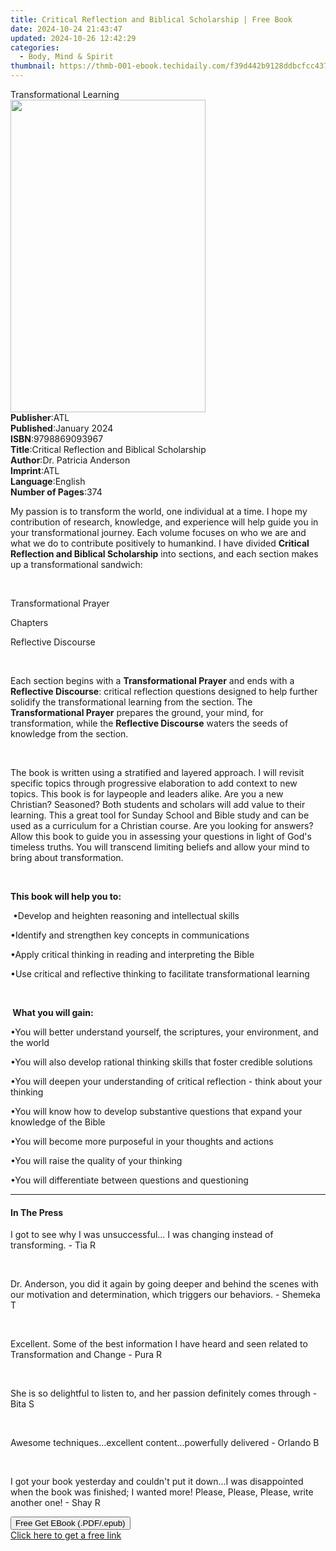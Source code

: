 ```yaml
---
title: Critical Reflection and Biblical Scholarship | Free Book
date: 2024-10-24 21:43:47
updated: 2024-10-26 12:42:29
categories:
  - Body, Mind & Spirit
thumbnail: https://thmb-001-ebook.techidaily.com/f39d442b9128ddbcfcc4374a272316a85838965c3db249018827849470bf687c.jpg
---
```

<main id="book-container">
  <div class="flex flex-col">
    <div class="book-brief flex-1 py-6 px-4 sm:p-6 md:py-10 md:px-8">
      <!-- brief-->
      <div class="book-brief-main">Transformational Learning</div>
    </div>
    <div
      class="book-meta-info flex-1 grid gap-4 col-start-1 col-end-3 row-start-1 sm:mb-6 sm:grid-cols-4 lg:gap-6 lg:col-start-2 lg:row-end-6 lg:row-span-6 lg:mb-0"
    >
      <div
        class="book-meta-info-left place-content-center mt-4 p-4 text-sm leading-6 col-start-2 col-span-2 dark:text-slate-400"
      >
        <img
          class="w-full h-500 object-cover rounded-lg sm:h-255 sm:col-span-2 lg:col-span-full"
          src="https://img-001-ebook.techidaily.com/0900ad832ab6104d0eeadf02e6908c1aa3b95b331edab23b1f2b5f0977da5691.jpg"
          alt=""
          width="312"
          height="500"
        />
      </div>
      <div
        class="book-meta-info-right mt-2 col-start-1 row-start-2 col-span-3 self-center"
      >
        <!-- meta data  -->
        <div class="flex flex-col px-4 md:px-8">
          <div class="flex-1">
            <strong>Publisher</strong>:<span class="px-2">ATL</span>
          </div>
          <div class="flex-1">
            <strong>Published</strong>:<span class="px-2">January 2024</span>
          </div>
          <div class="flex-1">
            <strong>ISBN</strong>:<span class="px-2">9798869093967</span>
          </div>
          <div class="flex-1">
            <strong>Title</strong>:<span class="px-2"
              >Critical Reflection and Biblical Scholarship</span
            >
          </div>
          <div class="flex-1">
            <strong>Author</strong>:<span class="px-2"
              >Dr. Patricia Anderson</span
            >
          </div>
          <div class="flex-1">
            <strong>Imprint</strong>:<span class="px-2">ATL</span>
          </div>
          <div class="flex-1">
            <strong>Language</strong>:<span class="px-2">English</span>
          </div>
          <div class="flex-1">
            <strong>Number of Pages</strong>:<span class="px-2">374</span>
          </div>
        </div>
      </div>
    </div>
    <div class="book-description flex-1 py-6 px-4 sm:p-6 md:py-10 md:px-8">
      <div class="book-description-main">
        <div accordion-content="" id="description">
          <p>
            My passion is to transform the world, one individual at a time. I
            hope my contribution of research, knowledge, and experience will
            help guide you in your transformational journey. Each volume focuses
            on who we are and what we do to contribute positively to humankind.
            I have divided
            <strong>Critical Reflection and Biblical Scholarship</strong> into
            sections, and each section makes up a transformational sandwich:
          </p>
          <p><br /></p>
          <p>Transformational Prayer</p>
          <p>Chapters</p>
          <p>Reflective Discourse</p>
          <p><br /></p>
          <p>
            Each section begins with a
            <strong>Transformational Prayer</strong> and ends with a
            <strong>Reflective Discourse</strong>: critical reflection questions
            designed to help further solidify the transformational learning from
            the section. The <strong>Transformational Prayer</strong> prepares
            the ground, your mind, for transformation, while the
            <strong>Reflective Discourse</strong> waters the seeds of knowledge
            from the section.
          </p>
          <p><br /></p>
          <p>
            The book is written using a stratified and layered approach. I will
            revisit specific topics through progressive elaboration to add
            context to new topics.&nbsp;This book is for laypeople and leaders
            alike. Are you a new Christian? Seasoned? Both students and scholars
            will add value to their learning. This a great tool for Sunday
            School and Bible study and can be used as a curriculum for a
            Christian course. Are you looking for answers? Allow this book to
            guide you in assessing your questions in light of God's timeless
            truths. You will transcend limiting beliefs and allow your mind to
            bring about transformation.&nbsp;&nbsp;
          </p>
          <p><br /></p>
          <p><strong>This book will help you to:&nbsp;</strong></p>
          <p>&nbsp;•Develop and heighten reasoning and intellectual skills</p>
          <p>•Identify and strengthen key concepts in communications</p>
          <p>•Apply critical thinking in reading and interpreting the Bible</p>
          <p>
            •Use critical and reflective thinking to facilitate transformational
            learning
          </p>
          <p><br /></p>
          <p><strong>&nbsp;What you will gain:&nbsp;</strong></p>
          <p>
            •You will better understand yourself, the scriptures, your
            environment, and the world&nbsp;
          </p>
          <p>
            •You will also develop rational thinking skills that foster credible
            solutions&nbsp;
          </p>
          <p>
            •You will deepen your understanding of critical reflection - think
            about your thinking
          </p>
          <p>
            •You will know how to develop substantive questions that expand your
            knowledge of the Bible
          </p>
          <p>•You will become more purposeful in your thoughts and actions</p>
          <p>•You will raise the quality of your thinking</p>
          <p>•You will differentiate between questions and questioning</p>
        </div>
        <div class="accordion-fader"></div>
      </div>
    </div>
    <div class="book-excerpts flex-1 py-6 px-4 sm:p-6 md:py-10 md:px-8">
      <!-- excerpts-->
      <div class="book-excerpts-main">
        <hr />
        <h4 class="placeholder placeholder-heading">
          <span>In The Press</span>
        </h4>
        <p></p>
        <p>
          I got to see why I was unsuccessful... I was changing instead of
          transforming. - Tia R
        </p>
        <p><br /></p>
        <p>
          Dr. Anderson, you did it again by going deeper and behind the scenes
          with our motivation and determination, which triggers our behaviors. -
          Shemeka T
        </p>
        <p><br /></p>
        <p>
          Excellent. Some of the best information I have heard and seen related
          to Transformation and Change - Pura R
        </p>
        <p><br /></p>
        <p>
          She is so delightful to listen to, and her passion definitely comes
          through - Bita S
        </p>
        <p><br /></p>
        <p>
          Awesome techniques...excellent content...﻿powerfully delivered -
          Orlando B
        </p>
        <p><br /></p>
        <p>
          I got your book yesterday and couldn't put it down...I was
          disappointed when the book was finished; I wanted more! Please,
          Please, Please, write another one! - Shay R
        </p>
        <p></p>
      </div>
    </div>
    <div
      class="book-about-author flex-1 py-6 px-4 sm:p-6 md:py-10 md:px-8"
    ></div>
    <div class="book-free-get flex-1 py-6 px-4 sm:p-6 md:py-10 md:px-8">
      <button
        id="btn-free-get"
        class="bg-blue-500 hover:bg-blue-700 text-white font-bold py-2 px-4 rounded"
      >
        Free Get EBook (.PDF/.epub)
      </button>
      <div id="countdown-display" class="px-2 text-lg mt-2"></div>
      <a
        id="free-link"
        class="hidden bg-blue-500 hover:bg-blue-700 text-white font-bold py-2 px-4 rounded"
        href="https://www.ebooks.com/en-us/book/211185409/critical-reflection-and-biblical-scholarship/dr-patricia-anderson/"
        target="_blank"
        >Click here to get a free link</a
      >
    </div>
    <script>
      let countdownTime = 0;
      let countdownInterval = null;
      document
        .getElementById('btn-free-get')
        .addEventListener('click', startCountdown);
      function startCountdown() {
        countdownTime = new Date().getTime() + 60000 * 3;
        countdownInterval = setInterval(updateCountdown, 1000);
        document.getElementById('btn-free-get').disabled = true;
        document
          .getElementById('btn-free-get')
          .classList.add('bg-gray-500', 'cursor-not-allowed');
      }
      function updateCountdown() {
        let currentTime = new Date().getTime();
        let timeLeft = countdownTime - currentTime;
        let secondsLeft = Math.floor(timeLeft / 1000);
        document.getElementById('countdown-display').innerHTML =
          `Remaining time: ${secondsLeft} seconds.`;
        if (secondsLeft <= 0) {
          clearInterval(countdownInterval);
          document.getElementById('btn-free-get').classList.add('hidden');
          document.getElementById('free-link').classList.remove('hidden');
          document.getElementById('countdown-display').innerHTML = '';
        }
      }
    </script>
  </div>
</main>
